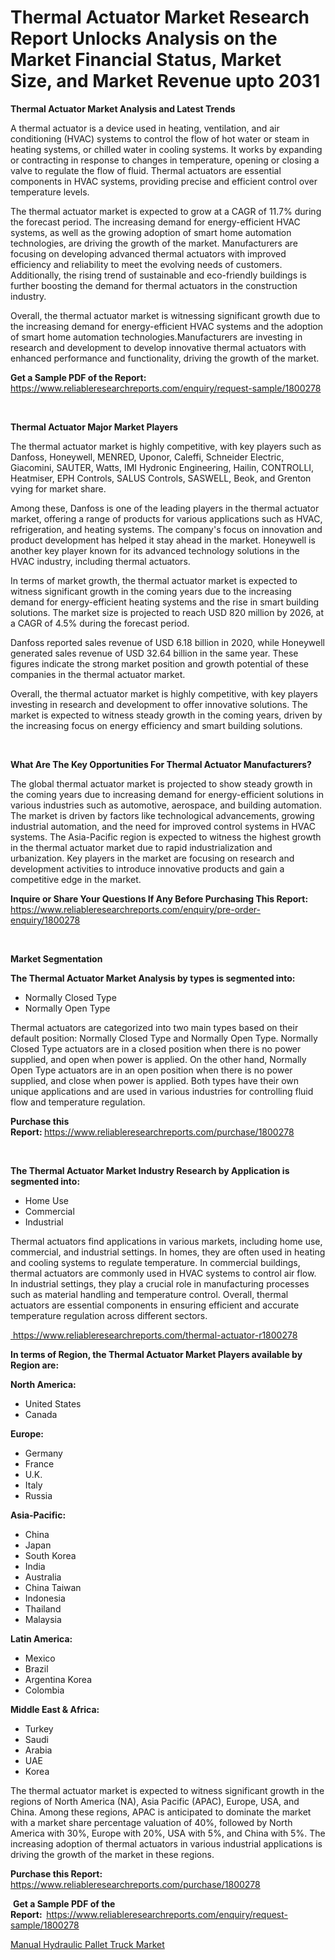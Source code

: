 <p><h1>Thermal Actuator Market Research Report Unlocks Analysis on the Market Financial Status, Market Size, and Market Revenue upto 2031</h1></p><p><strong>Thermal Actuator Market Analysis and Latest Trends</strong></p>
<p><p>A thermal actuator is a device used in heating, ventilation, and air conditioning (HVAC) systems to control the flow of hot water or steam in heating systems, or chilled water in cooling systems. It works by expanding or contracting in response to changes in temperature, opening or closing a valve to regulate the flow of fluid. Thermal actuators are essential components in HVAC systems, providing precise and efficient control over temperature levels.</p><p>The thermal actuator market is expected to grow at a CAGR of 11.7% during the forecast period. The increasing demand for energy-efficient HVAC systems, as well as the growing adoption of smart home automation technologies, are driving the growth of the market. Manufacturers are focusing on developing advanced thermal actuators with improved efficiency and reliability to meet the evolving needs of customers. Additionally, the rising trend of sustainable and eco-friendly buildings is further boosting the demand for thermal actuators in the construction industry.</p><p>Overall, the thermal actuator market is witnessing significant growth due to the increasing demand for energy-efficient HVAC systems and the adoption of smart home automation technologies.Manufacturers are investing in research and development to develop innovative thermal actuators with enhanced performance and functionality, driving the growth of the market.</p></p>
<p><strong>Get a Sample PDF of the Report:&nbsp;</strong> <a href="https://www.reliableresearchreports.com/enquiry/request-sample/1800278">https://www.reliableresearchreports.com/enquiry/request-sample/1800278</a></p>
<p>&nbsp;</p>
<p><strong>Thermal Actuator Major Market Players</strong></p>
<p><p>The thermal actuator market is highly competitive, with key players such as Danfoss, Honeywell, MENRED, Uponor, Caleffi, Schneider Electric, Giacomini, SAUTER, Watts, IMI Hydronic Engineering, Hailin, CONTROLLI, Heatmiser, EPH Controls, SALUS Controls, SASWELL, Beok, and Grenton vying for market share. </p><p>Among these, Danfoss is one of the leading players in the thermal actuator market, offering a range of products for various applications such as HVAC, refrigeration, and heating systems. The company's focus on innovation and product development has helped it stay ahead in the market. Honeywell is another key player known for its advanced technology solutions in the HVAC industry, including thermal actuators. </p><p>In terms of market growth, the thermal actuator market is expected to witness significant growth in the coming years due to the increasing demand for energy-efficient heating systems and the rise in smart building solutions. The market size is projected to reach USD 820 million by 2026, at a CAGR of 4.5% during the forecast period.</p><p>Danfoss reported sales revenue of USD 6.18 billion in 2020, while Honeywell generated sales revenue of USD 32.64 billion in the same year. These figures indicate the strong market position and growth potential of these companies in the thermal actuator market.</p><p>Overall, the thermal actuator market is highly competitive, with key players investing in research and development to offer innovative solutions. The market is expected to witness steady growth in the coming years, driven by the increasing focus on energy efficiency and smart building solutions.</p></p>
<p>&nbsp;</p>
<p><strong>What Are The Key Opportunities For Thermal Actuator Manufacturers?</strong></p>
<p><p>The global thermal actuator market is projected to show steady growth in the coming years due to increasing demand for energy-efficient solutions in various industries such as automotive, aerospace, and building automation. The market is driven by factors like technological advancements, growing industrial automation, and the need for improved control systems in HVAC systems. The Asia-Pacific region is expected to witness the highest growth in the thermal actuator market due to rapid industrialization and urbanization. Key players in the market are focusing on research and development activities to introduce innovative products and gain a competitive edge in the market.</p></p>
<p><strong>Inquire or Share Your Questions If Any Before Purchasing This Report:</strong> <a href="https://www.reliableresearchreports.com/enquiry/pre-order-enquiry/1800278">https://www.reliableresearchreports.com/enquiry/pre-order-enquiry/1800278</a></p>
<p>&nbsp;</p>
<p><strong>Market Segmentation</strong></p>
<p><strong>The Thermal Actuator Market Analysis by types is segmented into:</strong></p>
<p><ul><li>Normally Closed Type</li><li>Normally Open Type</li></ul></p>
<p><p>Thermal actuators are categorized into two main types based on their default position: Normally Closed Type and Normally Open Type. Normally Closed Type actuators are in a closed position when there is no power supplied, and open when power is applied. On the other hand, Normally Open Type actuators are in an open position when there is no power supplied, and close when power is applied. Both types have their own unique applications and are used in various industries for controlling fluid flow and temperature regulation.</p></p>
<p><strong>Purchase this Report:&nbsp;</strong><a href="https://www.reliableresearchreports.com/purchase/1800278">https://www.reliableresearchreports.com/purchase/1800278</a></p>
<p>&nbsp;</p>
<p><strong>The Thermal Actuator Market Industry Research by Application is segmented into:</strong></p>
<p><ul><li>Home Use</li><li>Commercial</li><li>Industrial</li></ul></p>
<p><p>Thermal actuators find applications in various markets, including home use, commercial, and industrial settings. In homes, they are often used in heating and cooling systems to regulate temperature. In commercial buildings, thermal actuators are commonly used in HVAC systems to control air flow. In industrial settings, they play a crucial role in manufacturing processes such as material handling and temperature control. Overall, thermal actuators are essential components in ensuring efficient and accurate temperature regulation across different sectors.</p></p>
<p><a href="https://www.reliableresearchreports.com/thermal-actuator-r1800278">&nbsp;https://www.reliableresearchreports.com/thermal-actuator-r1800278</a></p>
<p><strong>In terms of Region, the Thermal Actuator Market Players available by Region are:</strong></p>
<p>
    <p> <strong> North America: </strong>
        <ul>
            <li>United States</li>
            <li>Canada</li>
        </ul>
        </p> 
    <p> <strong> Europe: </strong>
        <ul>
            <li>Germany</li>
            <li>France</li>
            <li>U.K.</li>
            <li>Italy</li>
            <li>Russia</li>
        </ul>
        </p> 
    <p> <strong> Asia-Pacific: </strong>
        <ul>
            <li>China</li>
            <li>Japan</li>
            <li>South Korea</li>
            <li>India</li>
            <li>Australia</li>
            <li>China Taiwan</li>
            <li>Indonesia</li>
            <li>Thailand</li>
            <li>Malaysia</li>
        </ul>
        </p> 
    <p> <strong> Latin America: </strong>
        <ul>
            <li>Mexico</li>
            <li>Brazil</li>
            <li>Argentina Korea</li>
            <li>Colombia</li>
        </ul>
        </p> 
    <p> <strong> Middle East & Africa: </strong>
        <ul>
            <li>Turkey</li>
            <li>Saudi</li>
            <li>Arabia</li>
            <li>UAE</li>
            <li>Korea</li>
        </ul>
    </p>
    </p>
<p><p>The thermal actuator market is expected to witness significant growth in the regions of North America (NA), Asia Pacific (APAC), Europe, USA, and China. Among these regions, APAC is anticipated to dominate the market with a market share percentage valuation of 40%, followed by North America with 30%, Europe with 20%, USA with 5%, and China with 5%. The increasing adoption of thermal actuators in various industrial applications is driving the growth of the market in these regions.</p></p>
<p><strong>Purchase this Report: </strong><a href="https://www.reliableresearchreports.com/purchase/1800278">https://www.reliableresearchreports.com/purchase/1800278</a></p>
<p>&nbsp;<strong>Get a Sample PDF of the Report:&nbsp;&nbsp;</strong><a href="https://www.reliableresearchreports.com/enquiry/request-sample/1800278">https://www.reliableresearchreports.com/enquiry/request-sample/1800278</a></p>
<p><strong></strong></p>
<p><p><a href="https://github.com/nancykennedykellievqfqt2/Market-Research-Report-List-3/blob/main/manual-hydraulic-pallet-truck-market.md">Manual Hydraulic Pallet Truck Market</a></p></p>